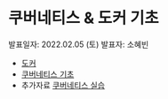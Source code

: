 # 쿠버네티스 & 도커 기초
발표일자: 2022.02.05 (토)
발표자: 소혜빈

- [도커](https://www.notion.so/Docker-1ecb5596b23e400b8a6c83044780519a)
- [쿠버네티스 기초](https://www.notion.so/Kubernetes-k8s-caa9af3a2af145ab95175ea0910a84d5)
- 추가자료 [쿠버네티스 실습](https://www.notion.so/kubenetes-Kubenetes-1-b922a0f604994bb89aa85afee69fc1ed)
